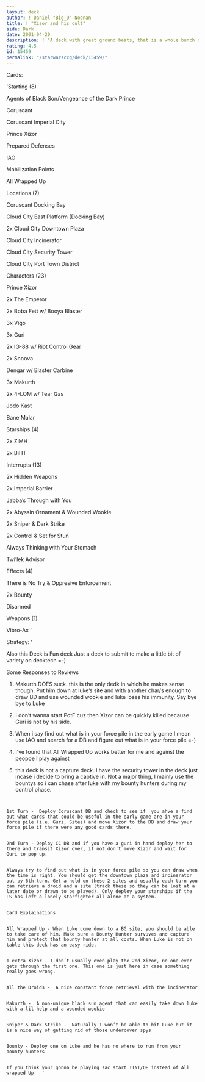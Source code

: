 ```yaml
---
layout: deck
author: ! Daniel "Big_D" Noonan
title: ! "Xizor and his cult"
side: Dark
date: 2001-04-20
description: ! "A deck with great ground beats, that is a whole bunch of fun to play"
rating: 4.5
id: 15459
permalink: "/starwarsccg/deck/15459/"
---
```

Cards: 

'Starting (8)

Agents of Black Son/Vengeance of the Dark Prince

Coruscant

Coruscant Imperial City

Prince Xizor

Prepared Defenses

IAO

Mobilization Points

All Wrapped Up


Locations (7)

Coruscant Docking Bay

Cloud City East Platform (Docking Bay)

2x Cloud City Downtown Plaza

Cloud City Incinerator

Cloud City Security Tower

Cloud City Port Town District


Characters (23)

Prince Xizor

2x The Emperor

2x Boba Fett w/ Booya Blaster

3x Vigo

3x Guri

2x IG-88 w/ Riot Control Gear

2x Snoova

Dengar w/ Blaster Carbine

3x Makurth

2x 4-LOM w/ Tear Gas

Jodo Kast

Bane Malar


Starships (4)

2x ZiMH

2x BiHT


Interrupts (13)

2x Hidden Weapons

2x Imperial Barrier

Jabba’s Through with You

2x Abyssin Ornament & Wounded Wookie

2x Sniper & Dark Strike

2x Control & Set for Stun

Always Thinking with Your Stomach

Twi’lek Advisor


Effects (4)

There is No Try & Oppresive Enforcement

2x Bounty

Disarmed


Weapons (1)

Vibro-Ax '

Strategy: '

Also this Deck is  Fun deck  Just a deck to submit to make a little bit of variety on decktech =-)



Some Responses to Reviews

1) Makurth DOES suck. this is the only dedk in which he makes sense though. Put him down at luke’s site and with another char/s enough to draw BD and use wounded wookie and luke loses his immunity. Say bye bye to Luke


2) I don’t wanna start PotF cuz then Xizor can be quickly killed because Guri is not by his side.


3) When i say find out what is in your force pile in the early game I mean use IAO and search for a DB and figure out what is in your force pile =-)


4) I’ve found that All Wrapped Up works better for me and against the peopoe I play against


5) this deck is not a capture deck. I have the security tower in the deck just incase i decide to bring a captive in. Not a major thing, I mainly use the bountys so i can chase after luke with my bounty hunters during my control phase.

~~~~~~~~~~~~~~~~~~~~~~~~~~~~~~~~~~~~~~~~~~~~~~~~~~~~~~~~~


1st Turn -  Deploy Coruscant DB and check to see if  you ahve a find out what cards that could be useful in the early game are in your force pile (i.e. Guri, Sites) and move Xizor to the DB and draw your force pile if there were any good cards there. 


2nd Turn - Deploy CC DB and if you have a guri in hand deploy her to there and transit Xizor over, if not don’t move Xizor and wait for Guri to pop up. 


Always try to find out what is in your force pile so you can draw when the time is right. You should get the downtown plaza and incinerator out by 6th turn. Get a hold on these 2 sites and usually each turn you can retrieve a droid and a site (track these so they can be lost at a later date or drawn to be played). Only deploy your starships if the LS has left a lonely starfighter all alone at a system.


Card Explainations


All Wrapped Up - When Luke come down to a BG site, you should be able to take care of him. Make sure a Bounty Hunter survuves and capture him and protect that bounty hunter at all costs. When Luke is not on table this deck has an easy ride.


1 extra Xizor - I don’t usually even play the 2nd Xizor, no one ever gets through the first one. This one is just here in case something really goes wrong.


All the Droids -  A nice constant force retrieval with the incinerator


Makurth -  A non-unique black sun agent that can easily take down luke with a lil help and a wounded wookie


Sniper & Dark Strike -  Naturally I won’t be able to hit Luke but it is a nice way of getting rid of those undercover spys


Bounty - Deploy one on Luke and he has no where to run from your bounty hunters


If you think your gonna be playing sac start TINT/OE instead of All wrapped Up   '
